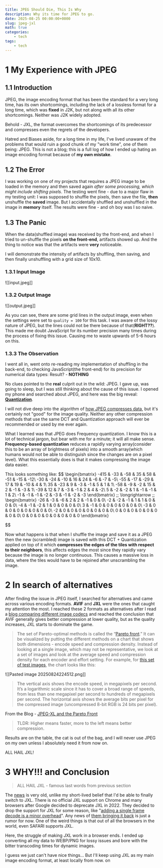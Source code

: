 ```yaml
---
title: JPEG Should Die, This Is Why
description: Why its time for JPEG to go.
date: 2025-08-25 00:00:00+0000
slug: jpeg-jxl
math: true
categories: 
    - tech
tags:
    - tech
---
```



# 1	My Experience with JPEG
## 1.1	Introduction
JPEG, the image encoding format that has been the standard for a very long time, has its own shortcomings, including the lack of a lossless format for a long time, which was **fixed** in J2K, but not along with all its other shortcomings. Neither was J2K widely adopted.

Behold - JXL, the format overcomes the shortcomings of its predecessor and compresses even the regrets of the developers.

Hatred and Biases aside, for a long time in my life, I've lived unaware of the problems that would ruin a good chunk of my "work time", one of them being: JPEG. This is not a blog; this is a full log of how I ended up hating an image encoding format because of **my own mistake**.

## 1.2	The Error
I was working on one of my projects that requires a JPEG image to be loaded in the memory and then saved again *after some processing, which might include shifting pixels*. The testing went fine - due to a major flaw in my testing unit: I was supposed to shuffle the pixels, then save the file, **then** unshuffle the **saved** image. But I accidentally shuffled and unshuffled in the image in **memory** itself. The results were fine - and oh boy was I so naive.

## 1.3	The Panic
When the data(shuffled image) was received by the front-end, and when I tried to un-shuffle the pixels **on the front-end**, artifacts showed up. And the thing to notice was that the artifacts were **very** noticeable. 

I will demonstrate the intensity of artifacts by shuffling, then saving, and then finally unshuffling with a grid size of 10x10.

### 1.3.1	Input Image

![[input.jpeg]]

### 1.3.2	Output Image
![[output.jpeg]]


As you can see, there are some grid lines in the output image, even when the settings were set to `quality = 100` for this task. I was aware of the lossy nature of JPEG, but the lines could not be there because of that(**RIGHT??**). This made me doubt JavaScript for its number precision many times during the process of fixing this issue. Causing me to waste upwards of 5-6 hours on this.

### 1.3.3	The Observation
I went all in, went onto re-reading my implementation of shuffling in the back-end, to checking JavaScript(the front-end) for its precision for numerical data types: Result? - **NOTHING**

No clues pointed to the **real** culprit out in the wild: JPEG. I gave up, was going to sleep, but I was still thinking about the cause of this issue. I opened my phone and searched about JPEG, and here was the big reveal: [**Quantization**](https://en.wikipedia.org/wiki/Quantization_(image_processing)#Frequency_quantization_for_image_compression).

I will not dive deep into the algorithm of [how JPEG compresses data](https://cgjennings.ca/articles/jpeg-compression/), but it's certainly not "good" for the image quality. Neither any other compression methods that use the same DCT and Quantization approach will ever be recommended or used by me ever again.

What I learned was that JPEG does Frequency quantization. I know this is a lot of technical jargon, but bear with me for a minute; it will all make sense. **Frequency-based quantization** reduces a rapidly varying array(consider this to be an array of brightness of pixels) into a smooth array(which humans would not be able to distinguish since the changes are on a pixel level). What this essentially does is that it makes compressing the image data easier.

This looks something like:
$$
\begin{bmatrix}
-415 & -33 & -58 & 35 & 58 & -51 & -15 & -12\\
-30  & -24 & -10 & 16 & 24 &  -6 &  -7 &  -5\\
-55  & -17 & -29 & 17 & 19 & -10 &   4 &   1\\
 35  & -23 &   9 & -3 & -1 &   5 &   1 &   1\\
-58  &  -9 &  -2 & 15 &  2 &  -1 &  -3 &   1\\
-39  &  12 &   7 & -3 & -1 &   2 &   4 &  -2\\
  5  &  -2 &  -2 &  1 & -1 &  -1 &   1 &   2\\
 -1  &  -1 &  -1 & -2 & -3 &  -1 &  -2 &  -3
\end{bmatrix}
\;\; \longrightarrow \;\;
\begin{bmatrix}
-26 & -3 & -6 & 2 & 2 & -1 & 0 & 0\\
 -2 & -2 & -1 & 1 & 1 &  0 & 0 & 0\\
 -4 & -1 & -2 & 1 & 0 &  0 & 0 & 0\\
  3 & -1 &  0 & 0 & 0 &  0 & 0 & 0\\
 -3 &  0 &  0 & 0 & 0 &  0 & 0 & 0\\
 -2 &  0 &  0 & 0 & 0 &  0 & 0 & 0\\
  0 &  0 &  0 & 0 & 0 &  0 & 0 & 0\\
  0 &  0 &  0 & 0 & 0 &  0 & 0 & 0
\end{bmatrix}

$$

Now what happens is that when I shuffle the image and save it as a JPEG then the new (scrambled) image is saved with this DCT + Quantization applied on top of it which **compresses the edges of the tiles with respect to their neighbors**, this affects edges the most since they rapidly vary because the image is no longer continuous. This causes a massive loss in data, where the tiles would have to be rejoined after unscrambling the image.

# 2	In search of alternatives
After finding the issue in JPEG itself, I searched for alternatives and came across various encoding formats. **AVIF** and **JXL** were the ones that caught my attention the most.
I reached these 2 formats as alternatives after I read a [blog comparing different image codecs](https://giannirosato.com/blog/post/image-comparison/) and reached the conclusion that AVIF generally gives better compression at lower quality, but as the quality increases, JXL starts to dominate the game.

> The set of Pareto-optimal methods is called the “[Pareto front](https://en.wikipedia.org/wiki/Pareto_front).” It can be visualized by putting the different methods on a chart that shows both dimensions - encode speed and compression density. Instead of looking at a single image, which may not be representative, we look at a set of images and look at the average speed and compression density for each encoder and effort setting. For example, for [this set of test images](https://imagecompression.info/test_images/), the chart looks like this:

![[Pasted image 20250824224512.png]]

> The vertical axis shows the encode speed, in megapixels per second. It’s a logarithmic scale since it has to cover a broad range of speeds, from less than one megapixel per second to hundreds of megapixels per second. The horizontal axis shows the average bits per pixel for the compressed image (uncompressed 8-bit RGB is 24 bits per pixel).

From the Blog - [JPEG-XL and the Pareto Front](https://cloudinary.com/blog/jpeg-xl-and-the-pareto-front) 

> TLDR: Higher means faster, more to the left means better compression.

Results are on the table, the cat is out of the bag, and I will never use JPEG on my own unless I absolutely need it from now on. 

ALL HAIL JXL!

# 3	WHY!!! and Conclusion
> ALL HAIL JXL - famous last words from previous section

The [news](https://news.ycombinator.com/item?id=33399940) is very old, unlike my short-lived belief that I'd be able to finally switch to JXL. There is no official JXL support on Chrome and many browsers after Google decided to deprecate JXL in 2022. They decided to drop the support for JXL for some reason, like "[adding a single frame decode is a minor overhead](https://news.ycombinator.com/item?id=33401474)". Any news of [them bringing it back](https://www.reddit.com/r/jpegxl/comments/15kpacf/google_may_reconsider_jpegxl_image_support_within/) is just a rumor for now. One of the weird things is that out of all the browsers in the world, even SAFARI supports JXL.

Here, the struggle of making JXL work in a browser ends. I ended up converting all my data to WEBP/PNG for lossy issues and bore with the bitter transcoding times for dynamic images.

I guess we just can't have nice things... But I'll keep using JXL as my main image encoding format, at least locally from now. on
